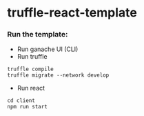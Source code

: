 # truffle-react-template

### Run the template:

- Run ganache UI (CLI)
- Run truffle
```linux
truffle compile
truffle migrate --network develop
```
- Run react
```linux
cd client
npm run start
```
